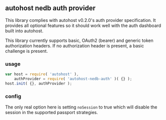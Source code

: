 ## autohost nedb auth provider
This library complies with autohost v0.2.0's auth provider specification. It provides all optional features so it should work well with the auth dashboard built into autohost.

This library currently supports basic, OAuth2 (bearer) and generic token authorization headers. If no authorization header is present, a basic challenge is present.

### usage
```js
var host = require( 'autohost' ),
	authProvider = require( 'autohost-nedb-auth' )( {} );
host.init( {}, authProvider );
```

### config
The only real option here is setting `noSession` to true which will disable the session in the supported passport strategies.
